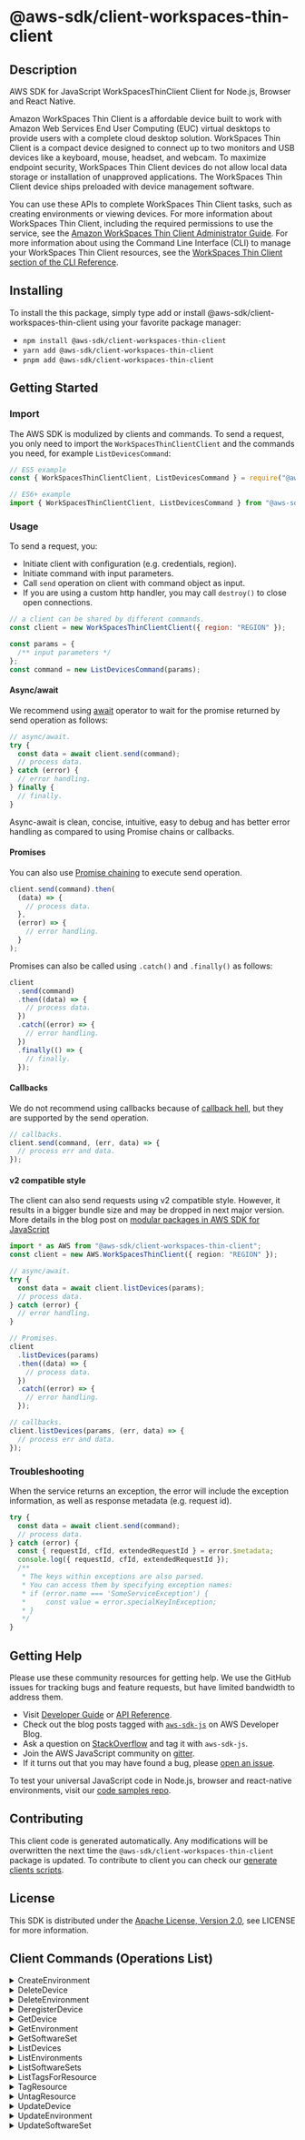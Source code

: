 <!-- generated file, do not edit directly -->

# @aws-sdk/client-workspaces-thin-client

## Description

AWS SDK for JavaScript WorkSpacesThinClient Client for Node.js, Browser and React Native.

<p>Amazon WorkSpaces Thin Client is a affordable device built to work with Amazon Web Services End User
Computing (EUC) virtual desktops to provide users with a complete cloud desktop
solution. WorkSpaces Thin Client is a compact device designed to connect up to two monitors and USB
devices like a keyboard, mouse, headset, and webcam. To maximize endpoint security, WorkSpaces Thin Client
devices do not allow local data storage or installation of unapproved applications. The
WorkSpaces Thin Client device ships preloaded with device management software.</p>
<p>You can use these APIs to complete WorkSpaces Thin Client tasks, such as creating environments or
viewing devices. For more information about WorkSpaces Thin Client, including the required permissions to
use the service, see the <a href="https://docs.aws.amazon.com/workspaces-thin-client/latest/ag/">Amazon WorkSpaces Thin Client Administrator Guide</a>. For
more information about using the Command Line Interface (CLI) to manage
your WorkSpaces Thin Client resources, see the <a href="https://docs.aws.amazon.com/cli/latest/reference/workspaces-thin-client/index.html">WorkSpaces Thin Client section of the
CLI Reference</a>.</p>

## Installing

To install the this package, simply type add or install @aws-sdk/client-workspaces-thin-client
using your favorite package manager:

- `npm install @aws-sdk/client-workspaces-thin-client`
- `yarn add @aws-sdk/client-workspaces-thin-client`
- `pnpm add @aws-sdk/client-workspaces-thin-client`

## Getting Started

### Import

The AWS SDK is modulized by clients and commands.
To send a request, you only need to import the `WorkSpacesThinClientClient` and
the commands you need, for example `ListDevicesCommand`:

```js
// ES5 example
const { WorkSpacesThinClientClient, ListDevicesCommand } = require("@aws-sdk/client-workspaces-thin-client");
```

```ts
// ES6+ example
import { WorkSpacesThinClientClient, ListDevicesCommand } from "@aws-sdk/client-workspaces-thin-client";
```

### Usage

To send a request, you:

- Initiate client with configuration (e.g. credentials, region).
- Initiate command with input parameters.
- Call `send` operation on client with command object as input.
- If you are using a custom http handler, you may call `destroy()` to close open connections.

```js
// a client can be shared by different commands.
const client = new WorkSpacesThinClientClient({ region: "REGION" });

const params = {
  /** input parameters */
};
const command = new ListDevicesCommand(params);
```

#### Async/await

We recommend using [await](https://developer.mozilla.org/en-US/docs/Web/JavaScript/Reference/Operators/await)
operator to wait for the promise returned by send operation as follows:

```js
// async/await.
try {
  const data = await client.send(command);
  // process data.
} catch (error) {
  // error handling.
} finally {
  // finally.
}
```

Async-await is clean, concise, intuitive, easy to debug and has better error handling
as compared to using Promise chains or callbacks.

#### Promises

You can also use [Promise chaining](https://developer.mozilla.org/en-US/docs/Web/JavaScript/Guide/Using_promises#chaining)
to execute send operation.

```js
client.send(command).then(
  (data) => {
    // process data.
  },
  (error) => {
    // error handling.
  }
);
```

Promises can also be called using `.catch()` and `.finally()` as follows:

```js
client
  .send(command)
  .then((data) => {
    // process data.
  })
  .catch((error) => {
    // error handling.
  })
  .finally(() => {
    // finally.
  });
```

#### Callbacks

We do not recommend using callbacks because of [callback hell](http://callbackhell.com/),
but they are supported by the send operation.

```js
// callbacks.
client.send(command, (err, data) => {
  // process err and data.
});
```

#### v2 compatible style

The client can also send requests using v2 compatible style.
However, it results in a bigger bundle size and may be dropped in next major version. More details in the blog post
on [modular packages in AWS SDK for JavaScript](https://aws.amazon.com/blogs/developer/modular-packages-in-aws-sdk-for-javascript/)

```ts
import * as AWS from "@aws-sdk/client-workspaces-thin-client";
const client = new AWS.WorkSpacesThinClient({ region: "REGION" });

// async/await.
try {
  const data = await client.listDevices(params);
  // process data.
} catch (error) {
  // error handling.
}

// Promises.
client
  .listDevices(params)
  .then((data) => {
    // process data.
  })
  .catch((error) => {
    // error handling.
  });

// callbacks.
client.listDevices(params, (err, data) => {
  // process err and data.
});
```

### Troubleshooting

When the service returns an exception, the error will include the exception information,
as well as response metadata (e.g. request id).

```js
try {
  const data = await client.send(command);
  // process data.
} catch (error) {
  const { requestId, cfId, extendedRequestId } = error.$metadata;
  console.log({ requestId, cfId, extendedRequestId });
  /**
   * The keys within exceptions are also parsed.
   * You can access them by specifying exception names:
   * if (error.name === 'SomeServiceException') {
   *     const value = error.specialKeyInException;
   * }
   */
}
```

## Getting Help

Please use these community resources for getting help.
We use the GitHub issues for tracking bugs and feature requests, but have limited bandwidth to address them.

- Visit [Developer Guide](https://docs.aws.amazon.com/sdk-for-javascript/v3/developer-guide/welcome.html)
  or [API Reference](https://docs.aws.amazon.com/AWSJavaScriptSDK/v3/latest/index.html).
- Check out the blog posts tagged with [`aws-sdk-js`](https://aws.amazon.com/blogs/developer/tag/aws-sdk-js/)
  on AWS Developer Blog.
- Ask a question on [StackOverflow](https://stackoverflow.com/questions/tagged/aws-sdk-js) and tag it with `aws-sdk-js`.
- Join the AWS JavaScript community on [gitter](https://gitter.im/aws/aws-sdk-js-v3).
- If it turns out that you may have found a bug, please [open an issue](https://github.com/aws/aws-sdk-js-v3/issues/new/choose).

To test your universal JavaScript code in Node.js, browser and react-native environments,
visit our [code samples repo](https://github.com/aws-samples/aws-sdk-js-tests).

## Contributing

This client code is generated automatically. Any modifications will be overwritten the next time the `@aws-sdk/client-workspaces-thin-client` package is updated.
To contribute to client you can check our [generate clients scripts](https://github.com/aws/aws-sdk-js-v3/tree/main/scripts/generate-clients).

## License

This SDK is distributed under the
[Apache License, Version 2.0](http://www.apache.org/licenses/LICENSE-2.0),
see LICENSE for more information.

## Client Commands (Operations List)

<details>
<summary>
CreateEnvironment
</summary>

[Command API Reference](https://docs.aws.amazon.com/AWSJavaScriptSDK/v3/latest/client/workspaces-thin-client/command/CreateEnvironmentCommand/) / [Input](https://docs.aws.amazon.com/AWSJavaScriptSDK/v3/latest/Package/-aws-sdk-client-workspaces-thin-client/Interface/CreateEnvironmentCommandInput/) / [Output](https://docs.aws.amazon.com/AWSJavaScriptSDK/v3/latest/Package/-aws-sdk-client-workspaces-thin-client/Interface/CreateEnvironmentCommandOutput/)

</details>
<details>
<summary>
DeleteDevice
</summary>

[Command API Reference](https://docs.aws.amazon.com/AWSJavaScriptSDK/v3/latest/client/workspaces-thin-client/command/DeleteDeviceCommand/) / [Input](https://docs.aws.amazon.com/AWSJavaScriptSDK/v3/latest/Package/-aws-sdk-client-workspaces-thin-client/Interface/DeleteDeviceCommandInput/) / [Output](https://docs.aws.amazon.com/AWSJavaScriptSDK/v3/latest/Package/-aws-sdk-client-workspaces-thin-client/Interface/DeleteDeviceCommandOutput/)

</details>
<details>
<summary>
DeleteEnvironment
</summary>

[Command API Reference](https://docs.aws.amazon.com/AWSJavaScriptSDK/v3/latest/client/workspaces-thin-client/command/DeleteEnvironmentCommand/) / [Input](https://docs.aws.amazon.com/AWSJavaScriptSDK/v3/latest/Package/-aws-sdk-client-workspaces-thin-client/Interface/DeleteEnvironmentCommandInput/) / [Output](https://docs.aws.amazon.com/AWSJavaScriptSDK/v3/latest/Package/-aws-sdk-client-workspaces-thin-client/Interface/DeleteEnvironmentCommandOutput/)

</details>
<details>
<summary>
DeregisterDevice
</summary>

[Command API Reference](https://docs.aws.amazon.com/AWSJavaScriptSDK/v3/latest/client/workspaces-thin-client/command/DeregisterDeviceCommand/) / [Input](https://docs.aws.amazon.com/AWSJavaScriptSDK/v3/latest/Package/-aws-sdk-client-workspaces-thin-client/Interface/DeregisterDeviceCommandInput/) / [Output](https://docs.aws.amazon.com/AWSJavaScriptSDK/v3/latest/Package/-aws-sdk-client-workspaces-thin-client/Interface/DeregisterDeviceCommandOutput/)

</details>
<details>
<summary>
GetDevice
</summary>

[Command API Reference](https://docs.aws.amazon.com/AWSJavaScriptSDK/v3/latest/client/workspaces-thin-client/command/GetDeviceCommand/) / [Input](https://docs.aws.amazon.com/AWSJavaScriptSDK/v3/latest/Package/-aws-sdk-client-workspaces-thin-client/Interface/GetDeviceCommandInput/) / [Output](https://docs.aws.amazon.com/AWSJavaScriptSDK/v3/latest/Package/-aws-sdk-client-workspaces-thin-client/Interface/GetDeviceCommandOutput/)

</details>
<details>
<summary>
GetEnvironment
</summary>

[Command API Reference](https://docs.aws.amazon.com/AWSJavaScriptSDK/v3/latest/client/workspaces-thin-client/command/GetEnvironmentCommand/) / [Input](https://docs.aws.amazon.com/AWSJavaScriptSDK/v3/latest/Package/-aws-sdk-client-workspaces-thin-client/Interface/GetEnvironmentCommandInput/) / [Output](https://docs.aws.amazon.com/AWSJavaScriptSDK/v3/latest/Package/-aws-sdk-client-workspaces-thin-client/Interface/GetEnvironmentCommandOutput/)

</details>
<details>
<summary>
GetSoftwareSet
</summary>

[Command API Reference](https://docs.aws.amazon.com/AWSJavaScriptSDK/v3/latest/client/workspaces-thin-client/command/GetSoftwareSetCommand/) / [Input](https://docs.aws.amazon.com/AWSJavaScriptSDK/v3/latest/Package/-aws-sdk-client-workspaces-thin-client/Interface/GetSoftwareSetCommandInput/) / [Output](https://docs.aws.amazon.com/AWSJavaScriptSDK/v3/latest/Package/-aws-sdk-client-workspaces-thin-client/Interface/GetSoftwareSetCommandOutput/)

</details>
<details>
<summary>
ListDevices
</summary>

[Command API Reference](https://docs.aws.amazon.com/AWSJavaScriptSDK/v3/latest/client/workspaces-thin-client/command/ListDevicesCommand/) / [Input](https://docs.aws.amazon.com/AWSJavaScriptSDK/v3/latest/Package/-aws-sdk-client-workspaces-thin-client/Interface/ListDevicesCommandInput/) / [Output](https://docs.aws.amazon.com/AWSJavaScriptSDK/v3/latest/Package/-aws-sdk-client-workspaces-thin-client/Interface/ListDevicesCommandOutput/)

</details>
<details>
<summary>
ListEnvironments
</summary>

[Command API Reference](https://docs.aws.amazon.com/AWSJavaScriptSDK/v3/latest/client/workspaces-thin-client/command/ListEnvironmentsCommand/) / [Input](https://docs.aws.amazon.com/AWSJavaScriptSDK/v3/latest/Package/-aws-sdk-client-workspaces-thin-client/Interface/ListEnvironmentsCommandInput/) / [Output](https://docs.aws.amazon.com/AWSJavaScriptSDK/v3/latest/Package/-aws-sdk-client-workspaces-thin-client/Interface/ListEnvironmentsCommandOutput/)

</details>
<details>
<summary>
ListSoftwareSets
</summary>

[Command API Reference](https://docs.aws.amazon.com/AWSJavaScriptSDK/v3/latest/client/workspaces-thin-client/command/ListSoftwareSetsCommand/) / [Input](https://docs.aws.amazon.com/AWSJavaScriptSDK/v3/latest/Package/-aws-sdk-client-workspaces-thin-client/Interface/ListSoftwareSetsCommandInput/) / [Output](https://docs.aws.amazon.com/AWSJavaScriptSDK/v3/latest/Package/-aws-sdk-client-workspaces-thin-client/Interface/ListSoftwareSetsCommandOutput/)

</details>
<details>
<summary>
ListTagsForResource
</summary>

[Command API Reference](https://docs.aws.amazon.com/AWSJavaScriptSDK/v3/latest/client/workspaces-thin-client/command/ListTagsForResourceCommand/) / [Input](https://docs.aws.amazon.com/AWSJavaScriptSDK/v3/latest/Package/-aws-sdk-client-workspaces-thin-client/Interface/ListTagsForResourceCommandInput/) / [Output](https://docs.aws.amazon.com/AWSJavaScriptSDK/v3/latest/Package/-aws-sdk-client-workspaces-thin-client/Interface/ListTagsForResourceCommandOutput/)

</details>
<details>
<summary>
TagResource
</summary>

[Command API Reference](https://docs.aws.amazon.com/AWSJavaScriptSDK/v3/latest/client/workspaces-thin-client/command/TagResourceCommand/) / [Input](https://docs.aws.amazon.com/AWSJavaScriptSDK/v3/latest/Package/-aws-sdk-client-workspaces-thin-client/Interface/TagResourceCommandInput/) / [Output](https://docs.aws.amazon.com/AWSJavaScriptSDK/v3/latest/Package/-aws-sdk-client-workspaces-thin-client/Interface/TagResourceCommandOutput/)

</details>
<details>
<summary>
UntagResource
</summary>

[Command API Reference](https://docs.aws.amazon.com/AWSJavaScriptSDK/v3/latest/client/workspaces-thin-client/command/UntagResourceCommand/) / [Input](https://docs.aws.amazon.com/AWSJavaScriptSDK/v3/latest/Package/-aws-sdk-client-workspaces-thin-client/Interface/UntagResourceCommandInput/) / [Output](https://docs.aws.amazon.com/AWSJavaScriptSDK/v3/latest/Package/-aws-sdk-client-workspaces-thin-client/Interface/UntagResourceCommandOutput/)

</details>
<details>
<summary>
UpdateDevice
</summary>

[Command API Reference](https://docs.aws.amazon.com/AWSJavaScriptSDK/v3/latest/client/workspaces-thin-client/command/UpdateDeviceCommand/) / [Input](https://docs.aws.amazon.com/AWSJavaScriptSDK/v3/latest/Package/-aws-sdk-client-workspaces-thin-client/Interface/UpdateDeviceCommandInput/) / [Output](https://docs.aws.amazon.com/AWSJavaScriptSDK/v3/latest/Package/-aws-sdk-client-workspaces-thin-client/Interface/UpdateDeviceCommandOutput/)

</details>
<details>
<summary>
UpdateEnvironment
</summary>

[Command API Reference](https://docs.aws.amazon.com/AWSJavaScriptSDK/v3/latest/client/workspaces-thin-client/command/UpdateEnvironmentCommand/) / [Input](https://docs.aws.amazon.com/AWSJavaScriptSDK/v3/latest/Package/-aws-sdk-client-workspaces-thin-client/Interface/UpdateEnvironmentCommandInput/) / [Output](https://docs.aws.amazon.com/AWSJavaScriptSDK/v3/latest/Package/-aws-sdk-client-workspaces-thin-client/Interface/UpdateEnvironmentCommandOutput/)

</details>
<details>
<summary>
UpdateSoftwareSet
</summary>

[Command API Reference](https://docs.aws.amazon.com/AWSJavaScriptSDK/v3/latest/client/workspaces-thin-client/command/UpdateSoftwareSetCommand/) / [Input](https://docs.aws.amazon.com/AWSJavaScriptSDK/v3/latest/Package/-aws-sdk-client-workspaces-thin-client/Interface/UpdateSoftwareSetCommandInput/) / [Output](https://docs.aws.amazon.com/AWSJavaScriptSDK/v3/latest/Package/-aws-sdk-client-workspaces-thin-client/Interface/UpdateSoftwareSetCommandOutput/)

</details>
